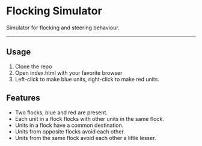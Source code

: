 # Flocking Simulator

Simulator for flocking and steering behaviour.

---------------------------------------------------

## Usage

1. Clone the repo
2. Open index.html with your favorite browser
3. Left-click to make blue units, right-click to make red units.

## Features

* Two flocks, blue and red are present.
* Each unit in a flock flocks with other units in the same flock.
* Units in a flock have a common destination.
* Units from opposite flocks avoid each other.
* Units from the same flock avoid each other a little lesser.
